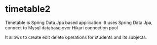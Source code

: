 # timetable2

Timetable is Spring Data Jpa based application. It uses Spring Data Jpa, connect to Mysql database over Hikari connection pool

It allows to create edit delete operations for students and its subjects. 

